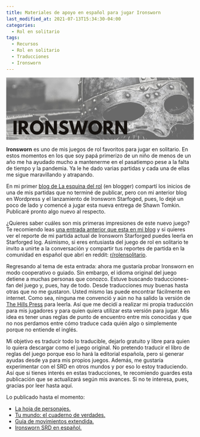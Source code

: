 ```yaml
---
title: Materiales de apoyo en español para jugar Ironsworn
last_modified_at: 2021-07-13T15:34:30-04:00
categories:
  - Rol en solitario
tags:
  - Recursos
  - Rol en solitario
  - Traducciones
  - Ironsworn
---
```


![Imagen promocional de Ironsworn](/assets/images/ironsworn.jpg)

**Ironsworn** es uno de mis juegos de rol favoritos para jugar en solitario. En estos momentos en los que soy papá primerizo de un niño de menos de un año me ha ayudado mucho a mantenerme en el pasatiempo pese a la falta de tiempo y la pandemia. Ya le he dado varias partidas y cada una de ellas me sigue maravillando y atrapando.

En mi primer [blog de La esquina del rol](https://laesquinadelrol.blogspot.com/) (en blogger) compartí los inicios de una de mis partidas que no terminé de publicar, pero con mi anterior blog en Wordpress y el lanzamiento de Ironsworn Starfoged, pues, lo dejé un poco de lado y comencé a jugar esta nueva entrega de Shawn Tomkin. Publicaré pronto algo nuevo al respecto.

¿Quieres saber cuáles son mis primeras impresiones de este nuevo juego? Te recomiendo leas [una entrada anterior que esta en mi blog](https://laesquinadelrol.com/blog/ironsworn-starforge-primeras-impresiones/) y si quieres ver el reporte de mi partida actual de Ironsworn Starforged puedes leerla en Starforged log. Asimismo, si eres entusiasta del juego de rol en solitario te invito a unirte a la conversación y compartir tus reportes de partida en la comunidad en español que abrí en reddit: [r/rolensolitario](https://www.reddit.com/r/rolensolitario/).

Regresando al tema de esta entrada: ahora me gustaría probar Ironsworn en modo cooperativo o guiado. Sin embargo, el idioma original del juego detiene a muchas personas que conozco. Estuve buscando traducciones-fan del juego y, pues, hay de todo. Desde traducciones muy buenas hasta otras que no me gustaron. Usted mismo las puede encontrar fácilmente en internet. Como sea, ninguna me convenció y aún no ha salido la versión de [The Hills Press](https://twitter.com/TheHillsPress) para leerla. Así que me decidí a realizar mi propia traducción para mis jugadores y para quien quiera utilizar esta versión para jugar. Mis idea es tener unas reglas de punto de encuentro entre mis conocidas y que no nos perdamos entre cómo traduce cada quién algo o simplemente porque no entiende el inglés.

Mi objetivo es traducir todo lo traducible, dejarlo gratuito y libre para quien lo quiera descargar como el juego original. No pretendo traducir el libro de reglas del juego porque eso lo hará la editorial española, pero si generar ayudas desde ya para mis propios juegos. Además, me gustaría experimentar con el SRD en otros mundos y por eso lo estoy traduciendo. Así que si tienes interés en estas traducciones, te recomiendo guardes esta publicación que se actualizará según mis avances.  Si no te interesa, pues, gracias por leer hasta aquí.

Lo publicado hasta el momento:

- [La hoja de personajes.](https://laesquinadelrol.files.wordpress.com/2021/07/ironsworn-hoja_de_personaje-es.pdf)
- [Tu mundo: el cuaderno de verdades.](https://laesquinadelrol.files.wordpress.com/2021/07/ironsworn-es-cuadernodeverdades.pdf)
- [Guía de movimientos extendida.](https://laesquinadelrol.com/rol%20en%20solitario/Ironsworn-gu%C3%ADa-de-movimientos-extendida/)
- [Ironsworn SRD en español.](https://laesquinadelrol.com/rol%20en%20solitario/ironsworn-srd/)


<script type='text/javascript' src='https://storage.ko-fi.com/cdn/widget/Widget_2.js'></script><script type='text/javascript'>kofiwidget2.init('Invítame un café', '#29abe0', 'X8X035NUM');kofiwidget2.draw();</script>
